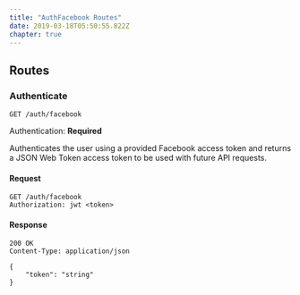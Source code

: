 ```yaml
---
title: "AuthFacebook Routes"
date: 2019-03-18T05:50:55.822Z
chapter: true
---
```




## Routes

### Authenticate
`GET /auth/facebook`

Authentication: **Required**

Authenticates the user using a provided Facebook access token and returns a JSON Web Token access token to be used with future API requests.

#### Request
```http
GET /auth/facebook
Authorization: jwt <token>
```

#### Response
```http
200 OK
Content-Type: application/json

{
    "token": "string"
}
```

